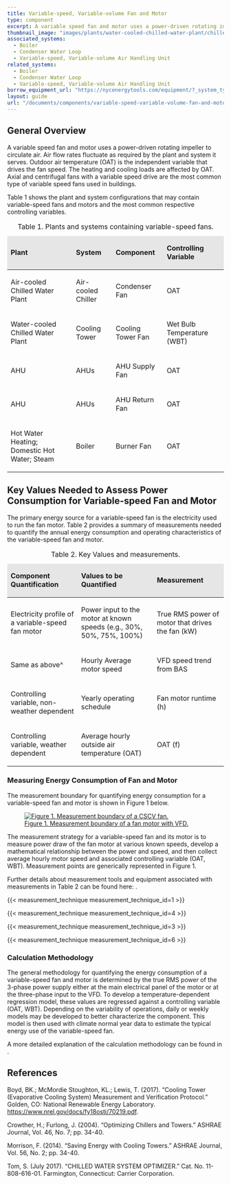 ```yaml
---
title: Variable-speed, Variable-volume Fan and Motor
type: component
excerpt: A variable speed fan and motor uses a power-driven rotating impeller to circulate air.
thumbnail_image: "images/plants/water-cooled-chilled-water-plant/chilled-water-plant-overview.jpeg"
associated_systems:
  - Boiler
  - Condenser Water Loop
  - Variable-speed, Variable-volume Air Handling Unit
related_systems:
  - Boiler
  - Condenser Water Loop
  - Variable-speed, Variable-volume Air Handling Unit
borrow_equipment_url: "https://nycenergytools.com/equipment/?_system_type=electric-motors-and-drives"
layout: guide
url: "/documents/components/variable-speed-variable-volume-fan-and-motor"
---
```


## General Overview

A variable speed fan and motor uses a power-driven rotating impeller to circulate air. Air flow rates fluctuate as required by the plant and system it serves.  Outdoor air temperature (OAT) is the independent variable that drives the fan speed. The heating and cooling loads are affected by OAT. Axial and centrifugal fans with a variable speed drive are the most common type of variable speed fans used in buildings.  

Table 1 shows the plant and system configurations that may contain variable-speed fans and motors and the most common respective controlling variables. 

<table>
    <caption>Table 1. Plants and systems containing variable-speed fans.</caption>
    <thead>
        <tr>
            <td bgcolor="#e7e6e6">
                <p><strong>Plant</strong></p>
            </td>
            <td bgcolor="#e7e6e6">
                <p><strong>System</strong></p>
            </td>
            <td bgcolor="#e7e6e6">
                <p><strong>Component</strong></p>
            </td>
            <td bgcolor="#e7e6e6">
                <p><strong>Controlling Variable</strong></p>
            </td>
        </tr>
    <tbody>
        <tr>
            <td>
                <p>Air-cooled Chilled Water Plant</p>
            </td>
            <td>
                <p>Air-cooled Chiller</p>
            </td>
            <td>
                <p>Condenser Fan</p>
            </td>
            <td>
                <p>OAT</p>
            </td>
        </tr>
        <tr>
            <td>
                <p>Water-cooled Chilled Water Plant</p>
            </td>
            <td>
                <p>Cooling Tower</p>
            </td>
            <td>
                <p>Cooling Tower Fan</p>
            </td>
            <td>
                <p>Wet Bulb Temperature (WBT)</p>
            </td>
        </tr>
        <tr>
            <td>
                <p>AHU</p>
            </td>
            <td>
                <p>AHUs</p>
            </td>
            <td>
                <p>AHU Supply Fan</p>
            </td>
            <td>
                <p>OAT</p>
            </td>
        </tr>
        <tr>
            <td>
                <p>AHU</p>
            </td>
            <td>
                <p>AHUs</p>
            </td>
            <td>
                <p>AHU Return Fan</p>
            </td>
            <td>
                <p>OAT</p>
            </td>
        </tr>
        <tr>
            <td>
                <p>Hot Water Heating; Domestic Hot Water; Steam</p>
            </td>
            <td>
                <p>Boiler</p>
            </td>
            <td>
                <p>Burner Fan</p>
            </td>
            <td>
                <p>OAT</p>
            </td>
        </tr>
    </tbody>
</table>

## Key Values Needed to Assess Power Consumption for Variable-speed Fan and Motor
The primary energy source for a variable-speed fan is the electricity used to run the fan motor. Table 2 provides a summary of measurements needed to quantify the annual energy consumption and operating characteristics of the variable-speed fan and motor.  

<table>
    <caption>Table 2. Key Values and measurements.</caption>
    <thead>
        <tr>
            <td bgcolor="#e7e6e6">
                <p><strong>Component Quantification</strong></p>
            </td>
            <td bgcolor="#e7e6e6">
                <p><strong>Values to be Quantified</strong></p>
            </td>
            <td bgcolor="#e7e6e6">
                <p><strong>Measurement</strong></p>
            </td>
        </tr>
    <tbody>
        <tr>
            <td>
                <p>Electricity profile of a variable-speed fan motor</p>
            </td>
            <td>
                <p>Power input to the motor at known speeds (e.g., 30%, 50%, 75%, 100%)</p>
            </td>
            <td>
                <p>True RMS power of motor that drives the fan (kW)</p>
            </td>
        </tr>
        <tr>
            <td>
                <p>Same as above^</p>
            </td>
            <td>
                <p>Hourly Average motor speed</p>
            </td>
            <td>
                <p>VFD speed trend from BAS</p>
            </td>
        </tr>
        <tr>
            <td>
                <p>Controlling variable, non-weather dependent</p>
            </td>
            <td>
                <p>Yearly operating schedule</p>
            </td>
            <td>
                <p>Fan motor runtime (h)</p>
            </td>
        </tr>
        <tr>
            <td>
                <p>Controlling variable, weather dependent</p>
            </td>
            <td>
                <p>Average hourly outside air temperature (OAT)</p>
            </td>
            <td>
                <p>OAT (f)</p>
            </td>
        </tr>
    </tbody>
</table>

### Measuring Energy Consumption of Fan and Motor

The measurement boundary for quantifying energy consumption for a variable-speed fan and motor is shown in Figure 1 below. 

<a href="/images/components/Measurement-boundary-of-a-fan-motor_with_VFD.png">
<figure class="figure">
  <img src="" class="figure-img img-fluid rounded" alt="Figure 1. Measurement boundary of a CSCV fan.">
  <figcaption class="figure-caption text-left">Figure 1. Measurement boundary of a fan motor with VFD.</figcaption>
</figure>
</a>

The measurement strategy for a variable-speed fan and its motor is to measure power draw of the fan motor at various known speeds, develop a mathematical relationship between the power and speed, and then collect average hourly motor speed and associated controlling variable (OAT, WBT). Measurement points are generically represented in Figure 1. 

Further details about measurement tools and equipment associated with measurements in Table 2 can be found here: <link here FELL Kit for VSVV fan and motor>.  

{{< measurement_technique measurement_technique_id=1 >}}

{{< measurement_technique measurement_technique_id=4 >}}

{{< measurement_technique measurement_technique_id=3 >}}

{{< measurement_technique measurement_technique_id=6 >}}

### Calculation Methodology

The general methodology for quantifying the energy consumption of a variable-speed fan and motor is determined by the true RMS power of the 3-phase power supply either at the main electrical panel of the motor or at the three-phase input to the VFD. To develop a temperature-dependent regression model, these values are regressed against a controlling variable (OAT, WBT). Depending on the variability of operations, daily or weekly models may be developed to better characterize the component. This model is then used with climate normal year data to estimate the typical energy use of the variable-speed fan.  

A more detailed explanation of the calculation methodology can be found in <link to calculation methodology>. 
  
## References

Boyd, BK.; McMordie Stoughton, KL.; Lewis, T. (2017). “Cooling Tower (Evaporative Cooling System) Measurement and Verification Protocol.” Golden, CO: National Renewable Energy Laboratory. https://www.nrel.gov/docs/fy18osti/70219.pdf.  

Crowther, H.; Furlong, J. (2004). “Optimizing Chillers and Towers.” ASHRAE Journal, Vol. 46, No. 7; pp. 34-40. 

Morrison, F. (2014). “Saving Energy with Cooling Towers.” ASHRAE Journal, Vol. 56, No. 2; pp. 34-40. 

Tom, S. (July 2017). “CHILLED WATER SYSTEM OPTIMIZER.” Cat. No. 11-808-616-01. Farmington, Connecticut: Carrier Corporation.  
